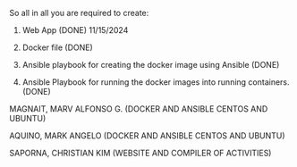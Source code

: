 So all in all you are required to create: 

1. Web App  (DONE) 11/15/2024

2. Docker file (DONE)

3. Ansible playbook for creating the docker image using Ansible (DONE)

4. Ansible Playbook for running the docker images into running containers. (DONE)


MAGNAIT, MARV ALFONSO G. (DOCKER AND ANSIBLE CENTOS AND UBUNTU)

AQUINO, MARK ANGELO (DOCKER AND ANSIBLE CENTOS AND UBUNTU)

SAPORNA, CHRISTIAN KIM (WEBSITE AND COMPILER OF ACTIVITIES)
